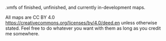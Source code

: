 .vmfs of finished, unfinished, and currently in-development maps.

All maps are CC BY 4.0 https://creativecommons.org/licenses/by/4.0/deed.en unless otherwise stated. Feel free to do whatever you want with them as long as you credit me somewhere.
